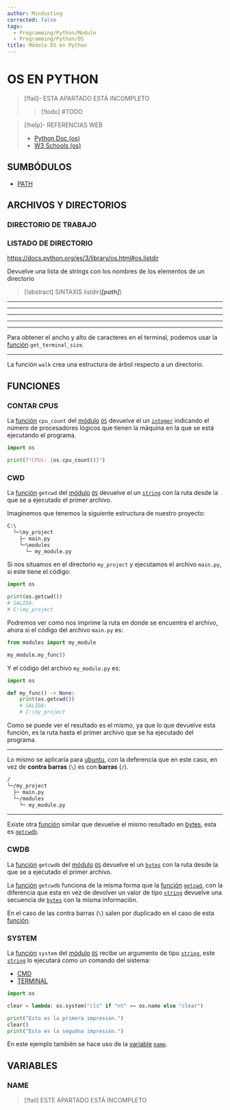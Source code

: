 ```yaml
---
author: Mindusting
corrected: false
tags:
  - Programming/Python/Module
  - Programming/Python/OS
title: Módolo OS en Python
---
```


# OS EN PYTHON

> [!fail]- ESTA APARTADO ESTÁ INCOMPLETO
> > [!todo] #TODO

> [!help]- REFERENCIAS WEB
> - [Python Doc (os)](https://docs.python.org/3.11/library/os.html)
> - [W3 Schools (os)](https://www.w3schools.com/python/module_os.asp)

## SUMBÓDULOS

- [PATH](path/py_os_path.md)

## ARCHIVOS Y DIRECTORIOS

### DIRECTORIO DE TRABAJO

### LISTADO DE DIRECTORIO

https://docs.python.org/es/3/library/os.html#os.listdir

Devuelve una lista de strings con los nombres de los elementos de un directorio

> [!abstract] SINTAXIS
> listdir(***\[path\]***)

---
---
---
---
---

Para obtener el ancho y alto de caracteres en el terminal, podemos usar la [función](../py_func.md) `get_terminal_size`.

---

La función `walk` crea una estructura de árbol respecto a un directorio.

## FUNCIONES

### CONTAR CPUS

La [función](../py_func.md) `cpu_count` del [módulo](py_module.md) [`OS`](py_os.md) devuelve el un [`integer`](py_int.md) indicando el número de procesadores lógicos que tienen la máquina en la que se está ejecutando el programa.

```python
import os

print(f"CPUs: {os.cpu_count()}")
```

### CWD

La [función](../py_func.md) `getcwd` del [módulo](py_module.md) [`OS`](py_os.md) devuelve el un [`string`](py_str.md) con la ruta desde la que se a ejecutado el primer archivo.

Imaginemos que tenemos la siguiente estructura de nuestro proyecto:

```txt
C:\
  └─\my_project
    ├─ main.py
    └─\modules
      └─ my_module.py
```

Si nos situamos en el directorio `my_project` y ejecutamos el archivo `main.py`, si este tiene el código:

```python
import os

print(os.getcwd())
# SALIDA:
# C:\my_project
```

Podremos ver como nos imprime la ruta en donde se encuentra el archivo, ahora si el código del archivo `main.py` es:

```python
from modules import my_module

my_module.my_func()
```

Y el código del archivo `my_module.py` es:

```python
import os

def my_func() -> None:
    print(os.getcwd())
    # SALIDA:
    # C:\my_project
```

Como se puede ver el resultado es el mismo, ya que lo que devuelve esta función, es la ruta hasta el primer archivo que se ha ejecutado del programa.

---

Lo mismo se aplicaría para [ubuntu](../../os/linux/ubuntu/ubuntu.md), con la deferencia que en este caso, en vez de **contra barras** (`\`) es con **barras** (`/`). 

```txt
/
└─/my_project
  ├─ main.py
  └─/modules
    └─ my_module.py
```

---

Existe otra [función](../py_func.md) similar que devuelve el mismo resultado en [bytes](py_bytes.md), esta es [`getcwdb`](#CWDB).

### CWDB

La [función](../py_func.md) `getcwdb` del [módulo](py_module.md) [`OS`](py_os.md) devuelve el un [`bytes`](py_bytes.md) con la ruta desde la que se a ejecutado el primer archivo.

La [función](../py_func.md) `getcwdb` funciona de la misma forma que la [función](../py_func.md) [`getcwd`](#CWD), con la diferencia que esta en vez de devolver un valor de tipo [`string`](py_str.md) devuelve una secuencia de [`bytes`](py_bytes.md) con la misma información.

En el caso de las contra barras (`\`) salen por duplicado en el caso de esta [función](../py_func.md).

### SYSTEM

La [función](../py_func.md) `system` del [módulo](py_module.md) [`OS`](py_os.md) recibe un argumento de tipo [`string`](py_str.md), este [`string`](py_str.md) lo ejecutará como un comando del sistema:

- [CMD](../../os/Windows/Windows_Commands.md)
- [TERMINAL](../../os/linux/ubuntu/ubuntu_commands.md)

```python
import os

clear = lambda: os.system("cls" if "nt" == os.name else "clear")

print("Esta es la primera impresión.")
clear()
print("Esta es la segudna impresión.")
```

En este ejemplo también se hace uso de la [variable](py_variable.md) [`name`](#NAME).

## VARIABLES

### NAME

> [!fail] ESTE APARTADO ESTÁ INCOMPLETO

